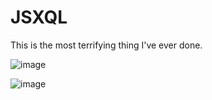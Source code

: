 # JSXQL

This is the most terrifying thing I've ever done.

![image](https://github.com/danitrap/JSXQL/assets/1345809/4cb91b3d-e988-4c0b-a6e5-75a730730d4a)

![image](https://github.com/danitrap/JSXQL/assets/1345809/59b5dd85-0dc1-409c-b61e-d68ce6919e9f)
